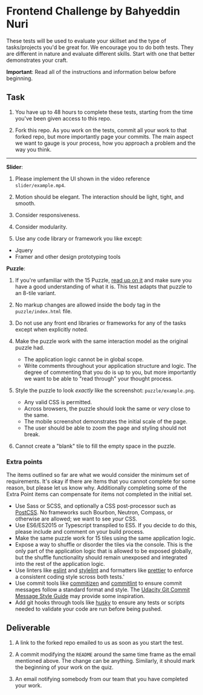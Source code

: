 # Frontend Challenge by Bahyeddin Nuri

These tests will be used to evaluate your skillset and the type of tasks/projects you'd be great for. We encourage you to do both tests. They are different in nature and evaluate different skills. Start with one that better demonstrates your craft.

**Important**: Read all of the instructions and information below before beginning.

## Task

1. You have up to 48 hours to complete these tests, starting from the time you've been given access to this repo.

2. Fork this repo. As you work on the tests, commit all your work to that forked repo, but more importantly page your commits. The main aspect we want to gauge is your process, how you approach a problem and the way you think.

---

**Slider**:

1. Please implement the UI shown in the video reference `slider/example.mp4`.

2. Motion should be elegant. The interaction should be light, tight, and smooth.

3. Consider responsiveness.

4. Consider modularity.

5. Use any code library or framework you like except:

* Jquery
* Framer and other design prototyping tools

**Puzzle**:

1. If you're unfamiliar with the 15 Puzzle, [read up on it](https://en.wikipedia.org/wiki/15_puzzle) and make sure you have a good understanding of what it is. This test adapts that puzzle to an 8-tile variant.

2. No markup changes are allowed inside the body tag in the `puzzle/index.html` file.

3. Do not use any front end libraries or frameworks for any of the tasks except when explicitly noted.

4. Make the puzzle work with the same interaction model as the original puzzle had.

   * The application logic cannot be in global scope.
   * Write comments throughout your application structure and logic. The degree of commenting that you do is up to you, but more importantly we want to be able to "read through" your thought process.

5. Style the puzzle to look *exactly* like the screenshot: `puzzle/example.png`.

   * Any valid CSS is permitted.
   * Across browsers, the puzzle should look the same or *very* close to the same.
   * The mobile screenshot demonstrates the initial scale of the page.
   * The user should be able to zoom the page and styling should not break.

6. Cannot create a "blank" tile to fill the empty space in the puzzle.

### Extra points

The items outlined so far are what we would consider the minimum set of requirements. It's okay if there are items that you cannot complete for some reason, but please let us know why. Additionally completing some of the Extra Point items can compensate for items not completed in the initial set.

* Use Sass or SCSS, and optionally a CSS post-processor such as [PostCSS](https://github.com/postcss/postcss). No frameworks such Bourbon, Neutron, Compass, or otherwise are allowed; we want to see *your* CSS.
* Use ES6/ES2015 or Typescript transpiled to ES5. If you decide to do this, please include and comment on your build process.
* Make the same puzzle work for 15 tiles using the same application logic.
* Expose a way to shuffle or disorder the tiles via the console. This is the only part of the application logic that is allowed to be exposed globally, but the shuffle functionality should remain unexposed and integrated into the rest of the application logic.
* Use linters like [eslint](https://github.com/eslint/eslint) and [stylelint](https://github.com/stylelint/stylelint) and formatters like [prettier](https://github.com/prettier/prettier) to enforce a consistent coding style scross both tests.'
* Use commit tools like [commitizen](https://github.com/commitizen/cz-cli) and [commitlint](https://github.com/conventional-changelog/commitlint) to ensure commit messages follow a standard format and style. The [Udacity Git Commit Message Style Guide](https://udacity.github.io/git-styleguide/) may provide some inspiration.
* Add git hooks through tools like [husky](https://github.com/typicode/husky) to ensure any tests or scripts needed to validate your code are run before being pushed.

## Deliverable

1. A link to the forked repo emailed to us as soon as you start the test.

2. A commit modifying the `README` around the same time frame as the email mentioned above. The change can be anything. Similarly, it should mark the beginning of your work on the quiz.

3. An email notifying somebody from our team that you have completed your work.
